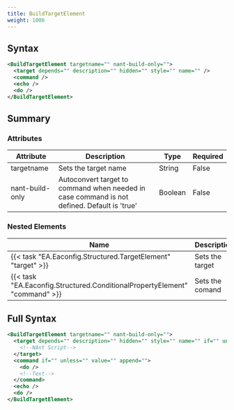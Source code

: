 ```yaml
---
title: BuildTargetElement
weight: 1006
---
```

## Syntax
```xml
<BuildTargetElement targetname="" nant-build-only="">
  <target depends="" description="" hidden="" style="" name="" />
  <command />
  <echo />
  <do />
</BuildTargetElement>
```
## Summary ##



### Attributes
| Attribute | Description | Type | Required |
| --------- | ----------- | ---- | -------- |
| targetname | Sets the target name | String | False |
| nant-build-only | Autoconvert target to command when needed in case command is not defined. Default is &#39;true&#39; | Boolean | False |

### Nested Elements
| Name | Description | Type | Required |
| ---- | ----------- | ---- | -------- |
| {{< task "EA.Eaconfig.Structured.TargetElement" "target" >}}| Sets the target | {{< task "EA.Eaconfig.Structured.TargetElement" >}} | False |
| {{< task "EA.Eaconfig.Structured.ConditionalPropertyElement" "command" >}}| Sets the comand | {{< task "EA.Eaconfig.Structured.ConditionalPropertyElement" >}} | False |

## Full Syntax
```xml
<BuildTargetElement targetname="" nant-build-only="">
  <target depends="" description="" hidden="" style="" name="" if="" unless="">
    <!--NAnt Script-->
  </target>
  <command if="" unless="" value="" append="">
    <do />
    <!--Text-->
  </command>
  <echo />
  <do />
</BuildTargetElement>
```
